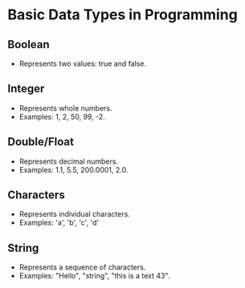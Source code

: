 # Basic Data Types in Programming

## Boolean
- Represents two values: true and false.

## Integer
- Represents whole numbers.
- Examples: 1, 2, 50, 99, -2.

## Double/Float
- Represents decimal numbers.
- Examples: 1.1, 5.5, 200.0001, 2.0.

## Characters
- Represents individual characters.
- Examples: 'a', 'b', 'c', 'd'

## String
- Represents a sequence of characters.
- Examples: "Hello", "string", "this is a text 43".
